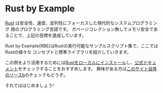 # Rust by Example

[Rust][rust] は安全性、速度、並列性にフォーカスした現代的なシステムプログラミング
用のプログラミング言語です。
ガベージコレクション無しでメモリ安全であることで、上記の目標を達成しています。

Rust by Example(RBE)はRustの実行可能なサンプルスクリプト集で、ここではRustの様々な
コンセプトと標準ライブラリを紹介していきます。

この例をより活用するためには[Rustをローカルにインストール][install]し、[公式ドキュメント][std]をチェックすることをおすすめします。
興味がある方は[このサイト自体のソースb][home]のチェックもどうぞ。

それでははじめましょう!

[rust]: http://www.rust-lang.org/
[install]: http://www.rust-lang.org/install.html
[std]: http://doc.rust-lang.org/std/
[home]: https://github.com/rust-lang/rust-by-example
